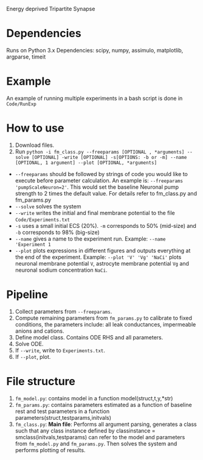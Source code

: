 Energy deprived Tripartite Synapse

# Dependencies
Runs on Python 3.x
Dependencies: scipy, numpy, assimulo, matplotlib, argparse, timeit

# Example
An example of running multiple experiments in a bash script is done in `Code/RunExp`

# How to use 
1. Download files.
2. Run `python -i fm_class.py --freeparams [OPTIONAL , *arguments] --solve [OPTIONAL] -write [OPTIONAL] -s[OPTIONS: -b or -m] --name [OPTIONAL, 1 argument] --plot [OPTIONAL, *arguments]`
* `--freeparams` should be followed by strings of code you would like to execute before parameter calculation. An example is: `--freeparams 'pumpScaleNeuron=2'`. This would set the baseline Neuronal pump strength to 2 times the default value. For details refer to fm_class.py and fm_params.py
* `--solve` solves the system
* `--write` writes the initial and final membrane potential to the file `Code/Experiments.txt`
* `-s` uses a small initial ECS (20%). `-m` corresponds to 50% (mid-size) and `-b` corresponds to 98%
 (big-size)
* `--name` gives a name to the experiment run. Example: `--name 'Experiment 1`
* `--plot` plots expressions in different figures and outputs everything at the end of the experiment. Example: `--plot 'V' 'Vg' 'NaCi'` plots neuronal membrane potential `V`, astrocyte membrane potential `Vg` and neuronal sodium concentration `NaCi`.

# Pipeline
1. Collect parameters from `--freeparams`.
2. Compute remaining parameters from `fm_params.py` to calibrate to fixed conditions, the parameters include: all leak conductances, impermeable anions and cations.
3. Define model class. Contains ODE RHS and all parameters.
4. Solve ODE.
5. If `--write`, write to `Experiments.txt`.
6. If `--plot`, plot.

# File structure
1. `fm_model.py`: contains model in a function model(struct,t,y,*str)
2. `fm_params.py`: contains parameters estimated as a function of baseline rest and test parameters in a function parameters(struct,testparams,initvals)
3. `fm_class.py`: **Main file**: Performs all argument parsing, generates a class such that any class instance defined by classinstance = smclass(initvals,testparams) can refer to the model and parameters from `fm_model.py` and `fm_params.py`. Then solves the system and performs plotting of results.

